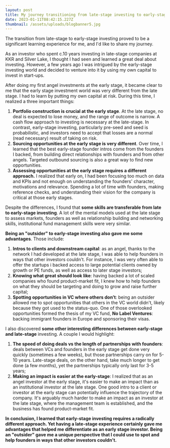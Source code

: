 ```yaml
---
layout: post
title: My journey transitioning from late-stage investing to early-stage VC
date: 2023-01-11T08:42:15.227Z
thumbnail: /assets/uploads/blogbanner5.jpg
---
```

The transition from late-stage to early-stage investing proved to be a significant learning experience for me, and I'd like to share my journey.

<!-- more -->

As an investor who spent c.10 years investing in late-stage companies at KKR and Silver Lake, I thought I had seen and learned a great deal about investing. However, a few years ago I was intrigued by the early-stage investing world and decided to venture into it by using my own capital to invest in start-ups. 

After doing my first angel investments at the early stage, it became clear to me that the early stage investment world was very different from the late stage. I had to learn by putting my own capital at risk. During this time, I realized a three important things:

1. **Portfolio construction is crucial at the early stage**. At the late stage, no deal is expected to lose money, and the range of outcome is narrow. A cash flow approach to investing is necessary at the late-stage. In contrast, early-stage investing, particularly pre-seed and seed is probabilistic, and investors need to accept that losses are a normal (read necessary) result of taking on risk.
2. **Sourcing opportunities at the early stage is very different**. Over time, I learned that the best early-stage founder intros come from the founders I backed, from building direct relationships with founders and from other angels. Targeted outbound sourcing is also a great way to find new opportunities.
3. **Assessing opportunities at the early stage requires a different approach.** I realized that early on, I had been focusing too much on data and KPIs and not enough on understanding the founders' character, motivations and relevance. Spending a lot of time with founders, making reference checks, and understanding their vision for the company is critical at those early stages.

Despite the differences, I found that **some skills are transferable from late to early-stage investing**. A lot of the mental models used at the late stage to assess markets, founders as well as relationship building and networking skills, institutional fund management skills were very similar.

**Being an "outsider" to early-stage investing also gave me some advantages**. Those include:

1. **Intros to clients and downstream capital**: as an angel, thanks to the network I had developed at the late stage, I was able to help founders in ways that other investors couldn't. For instance, I was very often able to offer the startups i backed access to large potential clients owned by growth or PE funds, as well as access to later stage investors;
2. **Knowing what great should look like**: having backed a lot of scaled companies who found product-market fit, I knew how to help founders on what they should be targeting and doing to grow and raise further capital;
3. **Spotting opportunities in VC where others don’t**: being an outsider allowed me to spot opportunities that others in the VC world didn't, likely because they got used to the status-quo. One of those overlooked opportunities formed the thesis of my VC fund, **No Label Ventures**: backing immigrant founders in Europe and sponsoring their visas.

I also discovered **some other interesting differences between early-stage and late-stage** investing. A couple I would highlight: 

1. **The speed of doing deals vs the length of partnerships with founders**: deals between VCs and founders in the early stage get done very quickly (sometimes a few weeks), but those partnerships carry on for 5-10 years. Late-stage deals, on the other hand, take much longer to get done (a few months), yet the partnerships typically only last for 3-5 years;
2. **Making an impact is easier at the early-stage**: I realized that as an angel investor at the early stage, it's easier to make an impact than as an institutional investor at the late stage. One good intro to a client or investor at the early stage can potentially influence the trajectory of the company. It's arguably much harder to make an impact as an investor at the late stage, where the management team is established, and the business has found product-market fit.

**In conclusion, I learned that early-stage investing requires a radically different approach. Yet having a late-stage experience certainly gave me advantages that helped me differentiate as an early stage investor. Being an "outsider" gave me a unique perspective that I could use to spot and help founders in ways that other investors couldn't.**

<!--EndFragment-->